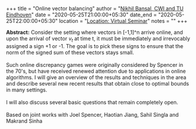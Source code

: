 +++
title = "Online vector balancing"
author = "<a href="https://www.win.tue.nl/~nikhil/" target="_blank">Nikhil Bansal, CWI and TU Eindhoven</a>"
date = "2020-05-25T21:00:00+05:30"
date_end = "2020-05-25T22:00:00+05:30"
location = "<a href="#">Location: Virtual Seminar</a>"
notes = ""
+++

<b>Abstract:</b>
Consider the setting where vectors in [-1,1]^n  arrive online, and upon the arrival of vector $v_t$ at time t, it must
be immediately and irrevocably assigned a sign +1 or -1. The goal is to pick these signs to ensure that the norm of the
signed sum of these vectors stays small.
<br><br>
Such online discrepancy games were originally considered by Spencer in the 70's, but have received renewed attention
due to applications in online algorithms.  I will give an overview of the results and techniques in the area and
describe several new recent results that obtain close to optimal bounds in many settings.
<br><br>
I will also discuss several basic questions that remain completely open.
<br><br>
Based on joint works with Joel Spencer, Haotian Jiang, Sahil Singla and Makrand Sinha